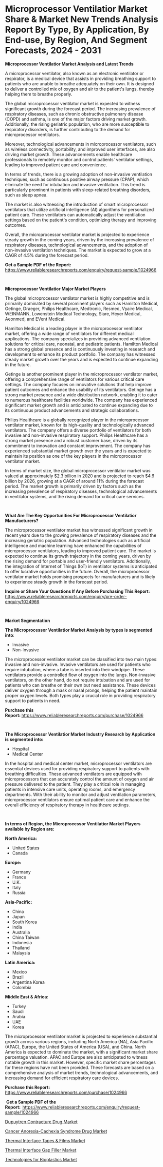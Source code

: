 <p><h1>Microprocessor Ventilatior Market Share & Market New Trends Analysis Report By Type, By Application, By End-use, By Region, And Segment Forecasts, 2024 - 2031</h1></p><p><strong>Microprocessor Ventilatior Market Analysis and Latest Trends</strong></p>
<p><p>A microprocessor ventilator, also known as an electronic ventilator or respirator, is a medical device that assists in providing breathing support to patients who are unable to breathe adequately on their own. It is designed to deliver a controlled mix of oxygen and air to the patient's lungs, thereby helping them to breathe properly.</p><p>The global microprocessor ventilator market is expected to witness significant growth during the forecast period. The increasing prevalence of respiratory diseases, such as chronic obstructive pulmonary disease (COPD) and asthma, is one of the major factors driving market growth. Additionally, the rising geriatric population, who are more susceptible to respiratory disorders, is further contributing to the demand for microprocessor ventilators.</p><p>Moreover, technological advancements in microprocessor ventilators, such as wireless connectivity, portability, and improved user interfaces, are also driving market growth. These advancements enable healthcare professionals to remotely monitor and control patients' ventilator settings, leading to improved patient care and convenience.</p><p>In terms of trends, there is a growing adoption of non-invasive ventilation techniques, such as continuous positive airway pressure (CPAP), which eliminate the need for intubation and invasive ventilation. This trend is particularly prominent in patients with sleep-related breathing disorders, such as sleep apnea.</p><p>The market is also witnessing the introduction of smart microprocessor ventilators that utilize artificial intelligence (AI) algorithms for personalized patient care. These ventilators can automatically adjust the ventilation settings based on the patient's condition, optimizing therapy and improving outcomes.</p><p>Overall, the microprocessor ventilator market is projected to experience steady growth in the coming years, driven by the increasing prevalence of respiratory diseases, technological advancements, and the adoption of non-invasive ventilation techniques. The market is expected to grow at a CAGR of 4.5% during the forecast period.</p></p>
<p><strong>Get a Sample PDF of the Report:&nbsp;</strong> <a href="https://www.reliableresearchreports.com/enquiry/request-sample/1024966">https://www.reliableresearchreports.com/enquiry/request-sample/1024966</a></p>
<p>&nbsp;</p>
<p><strong>Microprocessor Ventilatior Major Market Players</strong></p>
<p><p>The global microprocessor ventilator market is highly competitive and is primarily dominated by several prominent players such as Hamilton Medical, Getinge, Draeger, Philips Healthcare, Medtronic, Resmed, Vyaire Medical, WEINMANN, Lowenstein Medical Technology, Siare, Heyer Medical, Aeonmed, and EVent Medical. </p><p>Hamilton Medical is a leading player in the microprocessor ventilator market, offering a wide range of ventilators for different medical applications. The company specializes in providing advanced ventilation solutions for critical care, neonatal, and pediatric patients. Hamilton Medical has a strong global presence and is continuously investing in research and development to enhance its product portfolio. The company has witnessed steady market growth over the years and is expected to continue expanding in the future.</p><p>Getinge is another prominent player in the microprocessor ventilator market, offering a comprehensive range of ventilators for various critical care settings. The company focuses on innovative solutions that help improve patient outcomes and enhance the usability of its ventilators. Getinge has a strong market presence and a wide distribution network, enabling it to cater to numerous healthcare facilities worldwide. The company has experienced significant market growth and is anticipated to continue expanding due to its continuous product advancements and strategic collaborations.</p><p>Philips Healthcare is a globally recognized player in the microprocessor ventilator market, known for its high-quality and technologically advanced ventilators. The company offers a diverse portfolio of ventilators for both invasive and non-invasive respiratory support. Philips Healthcare has a strong market presence and a robust customer base, driven by its commitment to innovation and constant improvement. The company has experienced substantial market growth over the years and is expected to maintain its position as one of the key players in the microprocessor ventilator market.</p><p>In terms of market size, the global microprocessor ventilator market was valued at approximately $2.3 billion in 2020 and is projected to reach $4.6 billion by 2026, growing at a CAGR of around 11% during the forecast period. The market growth is primarily driven by factors such as the increasing prevalence of respiratory diseases, technological advancements in ventilator systems, and the rising demand for critical care services.</p></p>
<p>&nbsp;</p>
<p><strong>What Are The Key Opportunities For Microprocessor Ventilatior Manufacturers?</strong></p>
<p><p>The microprocessor ventilator market has witnessed significant growth in recent years due to the growing prevalence of respiratory diseases and the increasing geriatric population. Advanced technologies such as artificial intelligence and machine learning have enhanced the capabilities of microprocessor ventilators, leading to improved patient care. The market is expected to continue its growth trajectory in the coming years, driven by the rising demand for portable and user-friendly ventilators. Additionally, the integration of Internet of Things (IoT) in ventilator systems is anticipated to offer lucrative opportunities in the future. Overall, the microprocessor ventilator market holds promising prospects for manufacturers and is likely to experience steady growth in the forecast period.</p></p>
<p><strong>Inquire or Share Your Questions If Any Before Purchasing This Report:</strong> <a href="https://www.reliableresearchreports.com/enquiry/pre-order-enquiry/1024966">https://www.reliableresearchreports.com/enquiry/pre-order-enquiry/1024966</a></p>
<p>&nbsp;</p>
<p><strong>Market Segmentation</strong></p>
<p><strong>The Microprocessor Ventilatior Market Analysis by types is segmented into:</strong></p>
<p><ul><li>Invasive</li><li>Non-Invasive</li></ul></p>
<p><p>The microprocessor ventilator market can be classified into two main types: invasive and non-invasive. Invasive ventilators are used for patients who require intubation, where a tube is inserted into their windpipe. These ventilators provide a controlled flow of oxygen into the lungs. Non-invasive ventilators, on the other hand, do not require intubation and are used for patients who can breathe on their own but need assistance. These devices deliver oxygen through a mask or nasal prongs, helping the patient maintain proper oxygen levels. Both types play a crucial role in providing respiratory support to patients in need.</p></p>
<p><strong>Purchase this Report:&nbsp;</strong><a href="https://www.reliableresearchreports.com/purchase/1024966">https://www.reliableresearchreports.com/purchase/1024966</a></p>
<p>&nbsp;</p>
<p><strong>The Microprocessor Ventilatior Market Industry Research by Application is segmented into:</strong></p>
<p><ul><li>Hospital</li><li>Medical Center</li></ul></p>
<p><p>In the hospital and medical center market, microprocessor ventilators are essential devices used for providing respiratory support to patients with breathing difficulties. These advanced ventilators are equipped with microprocessors that can accurately control the amount of oxygen and air pressure delivered to the patient. They play a critical role in managing patients in intensive care units, operating rooms, and emergency departments. With their ability to  monitor and adjust ventilation parameters, microprocessor ventilators ensure optimal patient care and enhance the overall efficiency of respiratory therapy in healthcare settings.</p></p>
<p>&nbsp;</p>
<p><strong>In terms of Region, the Microprocessor Ventilatior Market Players available by Region are:</strong></p>
<p>
    <p> <strong> North America: </strong>
        <ul>
            <li>United States</li>
            <li>Canada</li>
        </ul>
        </p> 
    <p> <strong> Europe: </strong>
        <ul>
            <li>Germany</li>
            <li>France</li>
            <li>U.K.</li>
            <li>Italy</li>
            <li>Russia</li>
        </ul>
        </p> 
    <p> <strong> Asia-Pacific: </strong>
        <ul>
            <li>China</li>
            <li>Japan</li>
            <li>South Korea</li>
            <li>India</li>
            <li>Australia</li>
            <li>China Taiwan</li>
            <li>Indonesia</li>
            <li>Thailand</li>
            <li>Malaysia</li>
        </ul>
        </p> 
    <p> <strong> Latin America: </strong>
        <ul>
            <li>Mexico</li>
            <li>Brazil</li>
            <li>Argentina Korea</li>
            <li>Colombia</li>
        </ul>
        </p> 
    <p> <strong> Middle East & Africa: </strong>
        <ul>
            <li>Turkey</li>
            <li>Saudi</li>
            <li>Arabia</li>
            <li>UAE</li>
            <li>Korea</li>
        </ul>
    </p>
    </p>
<p><p>The microprocessor ventilator market is projected to experience substantial growth across various regions, including North America (NA), Asia Pacific (APAC), Europe, the United States of America (USA), and China. North America is expected to dominate the market, with a significant market share percentage valuation. APAC and Europe are also anticipated to witness notable growth in this market. However, specific market share percentages for these regions have not been provided. These forecasts are based on a comprehensive analysis of market trends, technological advancements, and increasing demand for efficient respiratory care devices.</p></p>
<p><strong>Purchase this Report: </strong><a href="https://www.reliableresearchreports.com/purchase/1024966">https://www.reliableresearchreports.com/purchase/1024966</a></p>
<p>&nbsp;<strong>Get a Sample PDF of the Report:&nbsp;&nbsp;</strong><a href="https://www.reliableresearchreports.com/enquiry/request-sample/1024966">https://www.reliableresearchreports.com/enquiry/request-sample/1024966</a></p>
<p><strong></strong></p>
<p><p><a href="https://medium.com/@evertkohler82/dupuytren-contracture-drug-market-size-cagr-trends-2024-2030-cd710ee7da41">Dupuytren Contracture Drug Market</a></p><p><a href="https://medium.com/@evertkohler82/cancer-anorexia-cachexia-syndrome-drug-market-analysis-its-cagr-market-segmentation-and-global-f66a080e2390">Cancer Anorexia-Cachexia Syndrome Drug Market</a></p><p><a href="https://medium.com/@evertkohler82/thermal-interface-tapes-amp-films-market-the-key-to-successful-business-strategy-forecast-till-f6ade79269b6">Thermal Interface Tapes & Films Market</a></p><p><a href="https://medium.com/@evertkohler82/thermal-interface-gap-filler-market-the-key-to-successful-business-strategy-forecast-till-2031-c2ed89e54815">Thermal Interface Gap Filler Market</a></p><p><a href="https://medium.com/@evertkohler82/technologies-for-bioplastics-market-size-cagr-trends-2024-2030-c16e4ffad5f9">Technologies for Bioplastics Market</a></p></p>